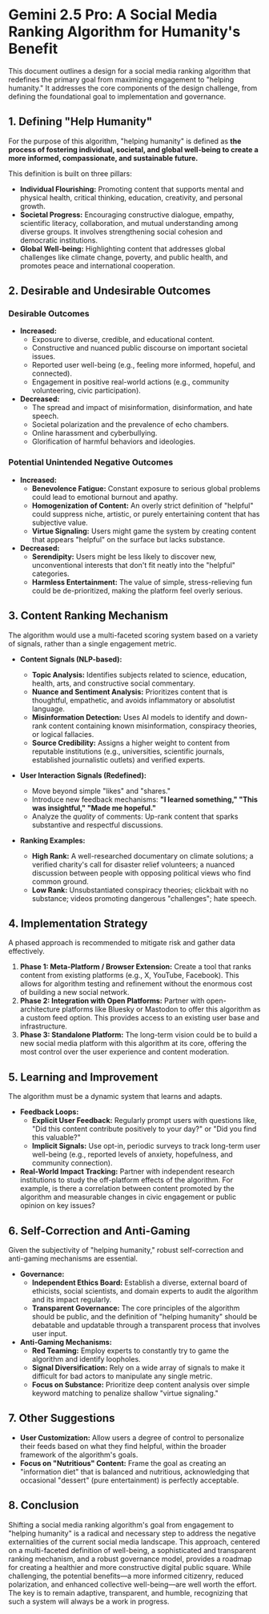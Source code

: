 # Gemini 2.5 Pro: A Social Media Ranking Algorithm for Humanity's Benefit

This document outlines a design for a social media ranking algorithm that redefines the primary goal from maximizing engagement to "helping humanity." It addresses the core components of the design challenge, from defining the foundational goal to implementation and governance.

## 1. Defining "Help Humanity"

For the purpose of this algorithm, "helping humanity" is defined as **the process of fostering individual, societal, and global well-being to create a more informed, compassionate, and sustainable future.**

This definition is built on three pillars:

*   **Individual Flourishing:** Promoting content that supports mental and physical health, critical thinking, education, creativity, and personal growth.
*   **Societal Progress:** Encouraging constructive dialogue, empathy, scientific literacy, collaboration, and mutual understanding among diverse groups. It involves strengthening social cohesion and democratic institutions.
*   **Global Well-being:** Highlighting content that addresses global challenges like climate change, poverty, and public health, and promotes peace and international cooperation.

## 2. Desirable and Undesirable Outcomes

### Desirable Outcomes

*   **Increased:**
    *   Exposure to diverse, credible, and educational content.
    *   Constructive and nuanced public discourse on important societal issues.
    *   Reported user well-being (e.g., feeling more informed, hopeful, and connected).
    *   Engagement in positive real-world actions (e.g., community volunteering, civic participation).
*   **Decreased:**
    *   The spread and impact of misinformation, disinformation, and hate speech.
    *   Societal polarization and the prevalence of echo chambers.
    *   Online harassment and cyberbullying.
    *   Glorification of harmful behaviors and ideologies.

### Potential Unintended Negative Outcomes

*   **Increased:**
    *   **Benevolence Fatigue:** Constant exposure to serious global problems could lead to emotional burnout and apathy.
    *   **Homogenization of Content:** An overly strict definition of "helpful" could suppress niche, artistic, or purely entertaining content that has subjective value.
    *   **Virtue Signaling:** Users might game the system by creating content that appears "helpful" on the surface but lacks substance.
*   **Decreased:**
    *   **Serendipity:** Users might be less likely to discover new, unconventional interests that don't fit neatly into the "helpful" categories.
    *   **Harmless Entertainment:** The value of simple, stress-relieving fun could be de-prioritized, making the platform feel overly serious.

## 3. Content Ranking Mechanism

The algorithm would use a multi-faceted scoring system based on a variety of signals, rather than a single engagement metric.

*   **Content Signals (NLP-based):**
    *   **Topic Analysis:** Identifies subjects related to science, education, health, arts, and constructive social commentary.
    *   **Nuance and Sentiment Analysis:** Prioritizes content that is thoughtful, empathetic, and avoids inflammatory or absolutist language.
    *   **Misinformation Detection:** Uses AI models to identify and down-rank content containing known misinformation, conspiracy theories, or logical fallacies.
    *   **Source Credibility:** Assigns a higher weight to content from reputable institutions (e.g., universities, scientific journals, established journalistic outlets) and verified experts.

*   **User Interaction Signals (Redefined):**
    *   Move beyond simple "likes" and "shares."
    *   Introduce new feedback mechanisms: **"I learned something," "This was insightful," "Made me hopeful."**
    *   Analyze the *quality* of comments: Up-rank content that sparks substantive and respectful discussions.

*   **Ranking Examples:**
    *   **High Rank:** A well-researched documentary on climate solutions; a verified charity's call for disaster relief volunteers; a nuanced discussion between people with opposing political views who find common ground.
    *   **Low Rank:** Unsubstantiated conspiracy theories; clickbait with no substance; videos promoting dangerous "challenges"; hate speech.

## 4. Implementation Strategy

A phased approach is recommended to mitigate risk and gather data effectively.

1.  **Phase 1: Meta-Platform / Browser Extension:** Create a tool that ranks content from existing platforms (e.g., X, YouTube, Facebook). This allows for algorithm testing and refinement without the enormous cost of building a new social network.
2.  **Phase 2: Integration with Open Platforms:** Partner with open-architecture platforms like Bluesky or Mastodon to offer this algorithm as a custom feed option. This provides access to an existing user base and infrastructure.
3.  **Phase 3: Standalone Platform:** The long-term vision could be to build a new social media platform with this algorithm at its core, offering the most control over the user experience and content moderation.

## 5. Learning and Improvement

The algorithm must be a dynamic system that learns and adapts.

*   **Feedback Loops:**
    *   **Explicit User Feedback:** Regularly prompt users with questions like, "Did this content contribute positively to your day?" or "Did you find this valuable?"
    *   **Implicit Signals:** Use opt-in, periodic surveys to track long-term user well-being (e.g., reported levels of anxiety, hopefulness, and community connection).
*   **Real-World Impact Tracking:** Partner with independent research institutions to study the off-platform effects of the algorithm. For example, is there a correlation between content promoted by the algorithm and measurable changes in civic engagement or public opinion on key issues?

## 6. Self-Correction and Anti-Gaming

Given the subjectivity of "helping humanity," robust self-correction and anti-gaming mechanisms are essential.

*   **Governance:**
    *   **Independent Ethics Board:** Establish a diverse, external board of ethicists, social scientists, and domain experts to audit the algorithm and its impact regularly.
    *   **Transparent Governance:** The core principles of the algorithm should be public, and the definition of "helping humanity" should be debatable and updatable through a transparent process that involves user input.
*   **Anti-Gaming Mechanisms:**
    *   **Red Teaming:** Employ experts to constantly try to game the algorithm and identify loopholes.
    *   **Signal Diversification:** Rely on a wide array of signals to make it difficult for bad actors to manipulate any single metric.
    *   **Focus on Substance:** Prioritize deep content analysis over simple keyword matching to penalize shallow "virtue signaling."

## 7. Other Suggestions

*   **User Customization:** Allow users a degree of control to personalize their feeds based on what they find helpful, within the broader framework of the algorithm's goals.
*   **Focus on "Nutritious" Content:** Frame the goal as creating an "information diet" that is balanced and nutritious, acknowledging that occasional "dessert" (pure entertainment) is perfectly acceptable.

## 8. Conclusion

Shifting a social media ranking algorithm's goal from engagement to "helping humanity" is a radical and necessary step to address the negative externalities of the current social media landscape. This approach, centered on a multi-faceted definition of well-being, a sophisticated and transparent ranking mechanism, and a robust governance model, provides a roadmap for creating a healthier and more constructive digital public square. While challenging, the potential benefits—a more informed citizenry, reduced polarization, and enhanced collective well-being—are well worth the effort. The key is to remain adaptive, transparent, and humble, recognizing that such a system will always be a work in progress.
